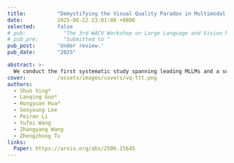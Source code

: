 ```yaml
---
title:          "Demystifying the Visual Quality Paradox in Multimodal Large Language Models"
date:           2025-06-22 23:01:00 +0800
selected:       false
# pub:            "The 3rd WACV Workshop on Large Language and Vision Models for Autonomous Driving (LLVM-AD)"
# pub_pre:        "Submitted to "
pub_post:       'Under review.'
pub_date:       "2025"

abstract: >-
  We conduct the first systematic study spanning leading MLLMs and a suite of vision-language benchmarks, applying controlled degradations and stylistic shifts to each image. Surprisingly, we uncover a visual-quality paradox: model, task, and even individual-instance performance can improve when images deviate from human-perceived fidelity. Off-the-shelf restoration pipelines fail to reconcile these idiosyncratic preferences. To close the gap, we introduce Visual-Quality Test-Time Tuning (VQ-TTT)-a lightweight adaptation module that: (1) inserts a learnable, low-rank kernel before the frozen vision encoder to modulate frequency content; and (2) fine-tunes only shallow vision-encoder layers via LoRA. 
cover:          /assets/images/covers/vq-ttt.png
authors:
  - Shuo Xing*
  - Lanqing Guo*
  - Hongyuan Hua*
  - Seoyoung Lee
  - Peiran Li
  - Yufei Wang
  - Zhangyang Wang
  - Zhengzhong Tu
links:
  Paper: https://arxiv.org/abs/2506.15645
---
```

